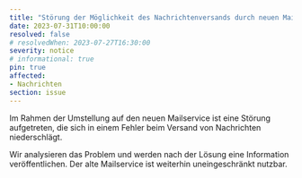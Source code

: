 ```yaml
---
title: "Störung der Möglichkeit des Nachrichtenversands durch neuen Mailservice"
date: 2023-07-31T10:00:00
resolved: false
# resolvedWhen: 2023-07-27T16:30:00
severity: notice
# informational: true
pin: true 
affected:
- Nachrichten
section: issue
---
```


Im Rahmen der Umstellung auf den neuen Mailservice ist eine Störung aufgetreten, die sich in einem Fehler beim Versand von Nachrichten niederschlägt.

Wir analysieren das Problem und werden nach der Lösung eine Information veröffentlichen. Der alte Mailservice ist weiterhin uneingeschränkt nutzbar.
